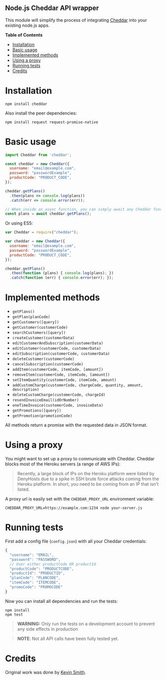 ## Node.js Cheddar API wrapper
This module will simplify the process of integrating [Cheddar](https://www.getcheddar.com/) into your existing node.js apps.

<!-- START doctoc generated TOC please keep comment here to allow auto update -->
<!-- DON'T EDIT THIS SECTION, INSTEAD RE-RUN doctoc TO UPDATE -->
**Table of Contents**

- [Installation](#installation)
- [Basic usage](#basic-usage)
- [Implemented methods](#implemented-methods)
- [Using a proxy](#using-a-proxy)
- [Running tests](#running-tests)
- [Credits](#credits)

<!-- END doctoc generated TOC please keep comment here to allow auto update -->

# Installation

```
npm install cheddar
```

Also install the peer dependencies:

```
npm install request request-promise-native
```

# Basic usage
```javascript
import Cheddar from 'cheddar';

const cheddar = new Cheddar({
  username: "email@example.com",
  password: "passwordExample",
  productCode: "PRODUCT_CODE",
});

cheddar.getPlans()
  .then(plans => console.log(plans))
  .catch(err => console.error(err));

// When inside an async function, you can simply await any Cheddar function
const plans = await cheddar.getPlans();
```

Or using ES5:

```javascript
var Cheddar = require("cheddar");

var cheddar = new Cheddar({
  username: "email@example.com",
  password: "passwordExample",
  productCode: "PRODUCT_CODE",
});

cheddar.getPlans()
  .then(function (plans) { console.log(plans); })
  .catch(function (err) { console.error(err); });
```

# Implemented methods

* `getPlans()`
* `getPlan(planCode)`
* `getCustomers([query])`
* `getCustomer(customerCode)`
* `searchCustomers([query])`
* `createCustomer(customerData)`
* `editCustomerAndSubscription(customerData)`
* `editCustomer(customerCode, customerData)`
* `editSubscription(customerCode, customerData)`
* `deleteCustomer(customerCode)`
* `cancelSubscription(customerCode)`
* `addItem(customerCode, itemCode, [amount])`
* `removeItem(customerCode, itemCode, [amount])`
* `setItemQuantity(customerCode, itemCode, amount)`
* `addCustomCharge(customerCode, chargeCode, quantity, amount, description)`
* `deleteCustomCharge(customerCode, chargeId)`
* `resendInvoiceEmail(idOrNumber)`
* `oneTimeInvoice(customerCode, invoiceData)`
* `getPromotions([query])`
* `getPromotion(promotionCode)`

All methods return a promise with the requested data in JSON format.

# Using a proxy

You might want to set up a proxy to communicate with Cheddar. Cheddar blocks most of the Heroku servers (a range of AWS IPs):

> Recently, a large block of IPs on the Heroku platform were listed by DenyHosts due to a spike in SSH brute force attacks coming from the Heroku platform. In short, you need to be coming from an IP that isn't listed.

A proxy url is easily set with the `CHEDDAR_PROXY_URL` environment variable:

```
CHEDDAR_PROXY_URL=https://example.com:1234 node your-server.js
```

# Running tests
First add a config file (`config.json`) with all your Cheddar credentials:

```javascript
{
  "username": "EMAIL",
  "password": "PASSWORD",
  // User either productCode OR productId
  "productCode": "PRODUCTCODE",
  "productId": "PRODUCTID",
  "planCode": "PLANCODE",
  "itemCode": "ITEMCODE",
  "promoCode": "PROMOCODE"
}
```

Now you can install all dependencies and run the tests:

```
npm install
npm test
```

> **WARNING:** Only run the tests on a development account to prevent any side effects in production

> **NOTE**: Not all API calls have been fully tested yet.

# Credits
Original work was done by [Kevin Smith](https://github.com/respectTheCode).

